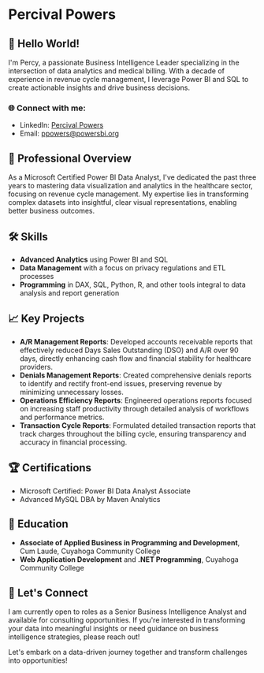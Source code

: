 # Percival Powers

## 👋 Hello World!
I'm Percy, a passionate Business Intelligence Leader specializing in the intersection of data analytics and medical billing. With a decade of experience in revenue cycle management, I leverage Power BI and SQL to create actionable insights and drive business decisions.

### 🌐 Connect with me:
- LinkedIn: [Percival Powers](www.linkedin.com/in/percivalpowers)
- Email: [ppowers@powersbi.org](mailto:ppowers@powersbi.org)

## 💼 Professional Overview
As a Microsoft Certified Power BI Data Analyst, I've dedicated the past three years to mastering data visualization and analytics in the healthcare sector, focusing on revenue cycle management. My expertise lies in transforming complex datasets into insightful, clear visual representations, enabling better business outcomes.

## 🛠 Skills
- **Advanced Analytics** using Power BI and SQL
- **Data Management** with a focus on privacy regulations and ETL processes
- **Programming** in DAX, SQL, Python, R, and other tools integral to data analysis and report generation

## 📈 Key Projects
- **A/R Management Reports**: Developed accounts receivable reports that effectively reduced Days Sales Outstanding (DSO) and A/R over 90 days, directly enhancing cash flow and financial stability for healthcare providers.
- **Denials Management Reports**: Created comprehensive denials reports to identify and rectify front-end issues, preserving revenue by minimizing unnecessary losses.
- **Operations Efficiency Reports**: Engineered operations reports focused on increasing staff productivity through detailed analysis of workflows and performance metrics.
- **Transaction Cycle Reports**: Formulated detailed transaction reports that track charges throughout the billing cycle, ensuring transparency and accuracy in financial processing.

## 🏆 Certifications
- Microsoft Certified: Power BI Data Analyst Associate
- Advanced MySQL DBA by Maven Analytics

## 📘 Education
- **Associate of Applied Business in Programming and Development**, Cum Laude, Cuyahoga Community College
- **Web Application Development** and **.NET Programming**, Cuyahoga Community College

## 📮 Let's Connect
I am currently open to roles as a Senior Business Intelligence Analyst and available for consulting opportunities. If you're interested in transforming your data into meaningful insights or need guidance on business intelligence strategies, please reach out!

Let's embark on a data-driven journey together and transform challenges into opportunities!
